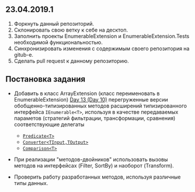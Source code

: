 ## 23.04.2019.1

1. Форкнуть данный репозиторий.
2. Склонировать свою ветку к себе на десктоп.
3. Заполнить проекты EnumerableExtension и EnumerableExtension.Tests необходимой функциональностью.
4. Синхронизировать изменения с содержимым своего репозитория на gitub-e.
5. Сделать pull request к данному репозиторию.

## Постановка задания
- Добавить в класс ArrayExtension (класс переименовать в EnumerableExtension) [Day 13 (Day 10)](https://github.com/AnzhelikaKravchuk/.NET-Training.-Spring-2019/tree/master/Day%2013%20-%2016.04.2019) перегруженные версии обобщенно-типизированных методов расширений типизированного интерфейса `IEnumerable<T>`, используя в качестве передаваемых параметов (стратегий фильтрации, трансформации, сравнения) соответствующие делегаты 
  - [`Predicate<T>`](https://docs.microsoft.com/en-us/dotnet/api/system.predicate-1?view=netframework-4.8) 
  - [`Converter<TInput,TOutput>`](https://docs.microsoft.com/en-us/dotnet/api/system.converter-2?view=netframework-4.8)
  - [`Comparison<T>`](https://docs.microsoft.com/en-us/dotnet/api/system.comparison-1?view=netframework-4.8)

- При реализации "методов-двойников" использовать вызовы методов на интерфейсах (Filter, SortBy) и наоборот (Transform).
- Проверить работу разработанных методов, используя различные типы данных.

